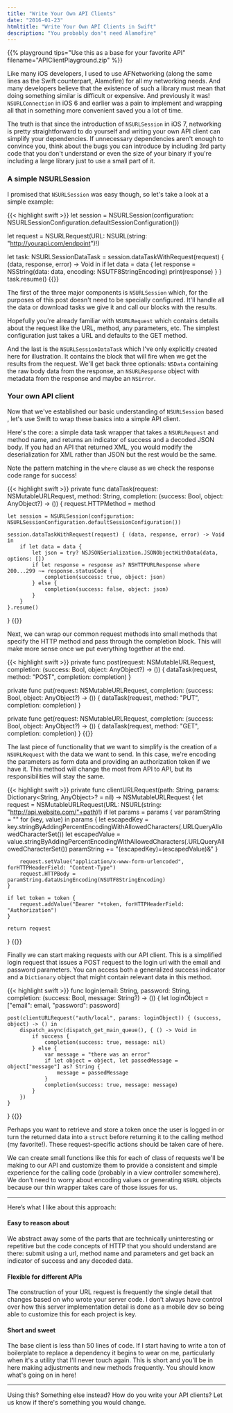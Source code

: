 ```yaml
---
title: "Write Your Own API Clients"
date: "2016-01-23"
htmltitle: "Write Your Own API Clients in Swift"
description: "You probably don't need Alamofire"
---
```

{{% playground tips="Use this as a base for your favorite API" filename="APIClientPlayground.zip" %}}

Like many iOS developers, I used to use AFNetworking (along the same lines as the Swift counterpart, Alamofire) for all my networking needs. And many developers believe that the existence of such a library must mean that doing something similar is difficult or expensive. And previously it was! `NSURLConnection` in iOS 6 and earlier was a pain to implement and wrapping all that in something more convenient saved you a lot of time.

The truth is that since the introduction of `NSURLSession` in iOS 7, networking is pretty straightforward to do yourself and writing your own API client can simplify your dependencies. If unnecessary dependencies aren't enough to convince you, think about the bugs you can introduce by including 3rd party code that you don't understand or even the size of your binary if you're including a large library just to use a small part of it.

### A simple NSURLSession

I promised that `NSURLSession` was easy though, so let's take a look at a simple example:

{{< highlight swift >}}
let session = NSURLSession(configuration: NSURLSessionConfiguration.defaultSessionConfiguration())

let request = NSURLRequest(URL: NSURL(string: "http://yourapi.com/endpoint")!)

let task: NSURLSessionDataTask = session.dataTaskWithRequest(request) { (data, response, error) -> Void in
    if let data = data {
        let response = NSString(data: data, encoding: NSUTF8StringEncoding)
        print(response)
    }
}
task.resume()
{{</highlight>}}

The first of the three major components is `NSURLSession` which, for the purposes of this post doesn't need to be specially configured. It'll handle all the data or download tasks we give it and call our blocks with the results.

Hopefully you're already familiar with `NSURLRequest` which contains details about the request like the URL, method, any parameters, etc. The simplest configuration just takes a URL and defaults to the GET method.

And the last is the `NSURLSessionDataTask` which I've only explicitly created here for illustration. It contains the block that will fire when we get the results from the request. We'll get back three optionals: `NSData` containing the raw body data from the response, an `NSURLResponse` object with metadata from the response and maybe an `NSError`.

### Your own API client

Now that we've established our basic understanding of `NSURLSession` based , let's use Swift to wrap these basics into a simple API client.

Here's the core: a simple data task wrapper that takes a `NSURLRequest` and method name, and returns an indicator of success and a decoded JSON body. If you had an API that returned XML, you would modify the deserialization for XML rather than JSON but the rest would be the same.

Note the pattern matching in the `where` clause as we check the response code range for success!

{{< highlight swift >}}
private func dataTask(request: NSMutableURLRequest, method: String, completion: (success: Bool, object: AnyObject?) -> ()) {
    request.HTTPMethod = method

    let session = NSURLSession(configuration: NSURLSessionConfiguration.defaultSessionConfiguration())

    session.dataTaskWithRequest(request) { (data, response, error) -> Void in
        if let data = data {
            let json = try? NSJSONSerialization.JSONObjectWithData(data, options: [])
            if let response = response as? NSHTTPURLResponse where 200...299 ~= response.statusCode {
                completion(success: true, object: json)
            } else {
                completion(success: false, object: json)
            }
        }
    }.resume()
}
{{</highlight>}}

Next, we can wrap our common request methods into small methods that specify the HTTP method and pass through the completion block. This will make more sense once we put everything together at the end.

{{< highlight swift >}}
private func post(request: NSMutableURLRequest, completion: (success: Bool, object: AnyObject?) -> ()) {
    dataTask(request, method: "POST", completion: completion)
}

private func put(request: NSMutableURLRequest, completion: (success: Bool, object: AnyObject?) -> ()) {
    dataTask(request, method: "PUT", completion: completion)
}

private func get(request: NSMutableURLRequest, completion: (success: Bool, object: AnyObject?) -> ()) {
    dataTask(request, method: "GET", completion: completion)
}
{{</highlight>}}

The last piece of functionality that we want to simplify is the creation of a `NSURLRequest` with the data we want to send. In this case, we're encoding the parameters as form data and providing an authorization token if we have it. This method will change the most from API to API, but its responsibilities will stay the same.

{{< highlight swift >}}
private func clientURLRequest(path: String, params: Dictionary<String, AnyObject>? = nil) -> NSMutableURLRequest {
    let request = NSMutableURLRequest(URL: NSURL(string: "http://api.website.com/"+path)!)
    if let params = params {
        var paramString = ""
        for (key, value) in params {
            let escapedKey = key.stringByAddingPercentEncodingWithAllowedCharacters(.URLQueryAllowedCharacterSet())
            let escapedValue = value.stringByAddingPercentEncodingWithAllowedCharacters(.URLQueryAllowedCharacterSet())
            paramString += "\(escapedKey)=\(escapedValue)&"
        }

        request.setValue("application/x-www-form-urlencoded", forHTTPHeaderField: "Content-Type")
        request.HTTPBody = paramString.dataUsingEncoding(NSUTF8StringEncoding)
    }

    if let token = token {
        request.addValue("Bearer "+token, forHTTPHeaderField: "Authorization")
    }

    return request
}
{{</highlight>}}

Finally we can start making requests with our API client. This is a simplified login request that issues a POST request to the login url with the email and password parameters. You can access both a generalized success indicator and a `Dictionary` object that might contain relevant data in this method.

{{< highlight swift >}}
func login(email: String, password: String, completion: (success: Bool, message: String?) -> ()) {
    let loginObject = ["email": email, "password": password]

    post(clientURLRequest("auth/local", params: loginObject)) { (success, object) -> () in
        dispatch_async(dispatch_get_main_queue(), { () -> Void in
            if success {
                completion(success: true, message: nil)
            } else {
                var message = "there was an error"
                if let object = object, let passedMessage = object["message"] as? String {
                    message = passedMessage
                }
                completion(success: true, message: message)
            }
        })
    }
}
{{</highlight>}}

Perhaps you want to retrieve and store a token once the user is logged in or turn the returned data into a `struct` before returning it to the calling method (my favorite!). These request-specific actions should be taken care of here.

We can create small functions like this for each of class of requests we'll be making to our API and customize them to provide a consistent and simple experience for the calling code (probably in a view controller somewhere). We don't need to worry about encoding values or generating `NSURL` objects because our thin wrapper takes care of those issues for us.

---

Here’s what I like about this approach:

#### Easy to reason about

We abstract away some of the parts that are technically uninteresting or repetitive but the code concepts of HTTP that you should understand are there: submit using a url, method name and parameters and get back an indicator of success and any decoded data.

#### Flexible for different APIs

The construction of your URL request is frequently the single detail that changes based on who wrote your server code. I don’t always have control over how this server implementation detail is done as a mobile dev so being able to customize this for each project is key.

#### Short and sweet

The base client is less than 50 lines of code. If I start having to write a ton of boilerplate to replace a dependency it begins to wear on me, particularly when it's a utility that I'll never touch again. This is short and you'll be in here making adjustments and new methods frequently. You should know what's going on in here!

---

Using this? Something else instead? How do you write your API clients? Let us know if there's something you would change.
